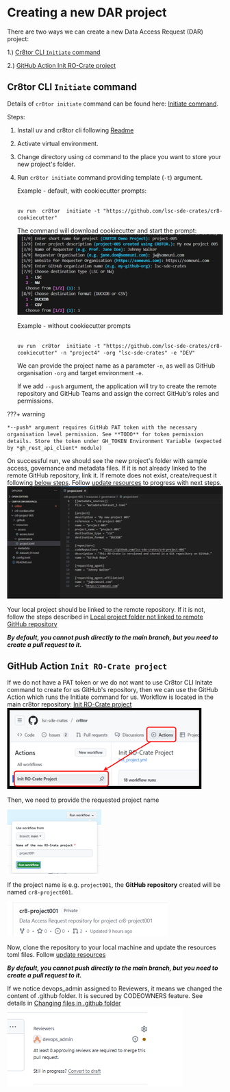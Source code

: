 # Creating a new DAR project

There are two ways we can create a new Data Access Request (DAR) project:

1.) [Cr8tor CLI `Initiate` command](#cr8tor-cli-initiate-command)

2.) [GitHub Action Init RO-Crate project](#github-action-init-ro-crate-project)

## Cr8tor CLI `Initiate` command

Details of `cr8tor initiate` command can be found here: [Initiate command](./../cr8tor-cli/commands.md#initiate-project).

Steps:

1. Install uv and cr8tor cli following [Readme](https://github.com/lsc-sde-crates/cr8tor/blob/main/README.md)
2. Activate virtual environment.
3. Change directory using `cd` command to the place you want to store your new project's folder.
4. Run `cr8tor initiate` command providing template (`-t`) argument.

   Example - default, with cookiecutter prompts:

   ```text

   uv run  cr8tor  initiate -t "https://github.com/lsc-sde-crates/cr8-cookiecutter"

   ```

   The command will download cookiecutter and start the prompt:
   ![alt text](./../assets/screenshots/cr8tor_cli_prompts.png)

   Example - without cookiecutter prompts

   ```text

   uv run  cr8tor  initiate -t "https://github.com/lsc-sde-crates/cr8-cookiecutter" -n "project4" -org "lsc-sde-crates" -e "DEV"

   ```

   We can provide the project name as a parameter `-n`, as well as GitHub organisation `-org` and target environment `-e`.

   If we add `--push` argument, the application will try to create the remote repository and GitHub Teams and assign the correct GitHub's roles and permissions.

???+ warning

    *--push* argument requires GitHub PAT token with the necessary organisation level permission. See **TODO** for token permission details. Store the token under GH_TOKEN Environment Variable (expected by *gh_rest_api_client* module)


   On successful run, we should see the new project's folder with sample access, governance and metadata files. If it is not already linked to the remote GitHub repository, link it. If remote does not exist, create/request it following [below steps](#github-action-init-ro-crate-project).
   Follow [update resources](update-resources-files.md) to progress with next steps.
   ![alt text](./../assets/screenshots/project_repo_after_initiate.png)

Your local project should be linked to the remote repository. If it is not, follow the steps described in [Local project folder not linked to remote GitHub repository](troubleshooting.md#local-project-folder-not-linked-to-remote-github-repository)

***By default, you cannot push directly to the main branch, but you need to create a pull request to it.***

## GitHub Action `Init RO-Crate project`

If we do not have a PAT token or we do not want to use Cr8tor CLI Initate command to create for us GitHub's repository, then we can use the GitHub Action which runs the Initiate command for us.
Workflow is located in the main cr8tor repository: [Init RO-Crate project](https://github.com/lsc-sde-crates/cr8tor/actions/workflows/init_project.yml)
![alt text](./../assets/screenshots/workflow_init_1.png)

Then, we need to provide the requested project name

![alt text](./../assets/screenshots/workflow_init_2.png)

If the project name is e.g. `project001`, the **GitHub repository** created will be named `cr8-project001`.

![alt text](./../assets/screenshots/repository_1.png)

Now, clone the repository to your local machine and update the resources toml files. Follow [update resources](update-resources-files.md)

***By default, you cannot push directly to the main branch, but you need to create a pull request to it.***

If we notice devops_admin assigned to Reviewers, it means we changed the content of .github folder. It is secured by CODEOWNERS feature. See details in [Changing files in .github folder](./troubleshooting.md#changing-files-in-github-folder)
![alt text](./../assets/screenshots/project_pull_request_codeowners_review_required_2.png)
